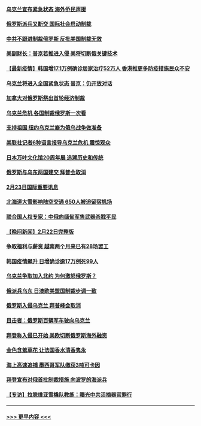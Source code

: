 #### [乌克兰宣布紧急状态 海外侨民声援](../pages/prog202/a103355616.md?t=02240250) 
#### [俄罗斯派兵又断交 国际社会启动制裁](../pages/prog202/a103355584.md?t=02240250) 
#### [中共不跟进制裁俄罗斯 反批美国制裁无效](../pages/prog202/a103355545.md?t=02240250) 
#### [美副财长：普京若推进入侵 美将切断俄关键技术](../pages/prog202/a103355448.md?t=02240250) 
#### [【最新疫情】韩国增17.1万例确诊居家治疗52万人 香港推更多防疫措施民众不安](../pages/prog202/a103355571.md?t=02240250) 
#### [乌克兰将进入全国紧急状态 普京：仍开放对话](../pages/prog202/a103355491.md?t=02240250) 
#### [加拿大对俄罗斯祭出首轮经济制裁](../pages/prog202/a103355461.md?t=02240250) 
#### [乌克兰危机 各国制裁俄罗斯一次看](../pages/prog202/a103355157.md?t=02240250) 
#### [支持祖国 纽约乌克兰裔为俄乌战争做准备](../pages/prog202/a103355290.md?t=02240250) 
#### [美联社记者6种语言报导乌克兰危机 震惊观众](../pages/prog202/a103355281.md?t=02240250) 
#### [日本万叶文化馆20周年展 追溯历史和传统](../pages/prog202/a103355366.md?t=02240250) 
#### [俄罗斯与乌东两国建交 拜普会取消](../pages/prog202/a103355320.md?t=02240250) 
#### [2月23日国际重要讯息](../pages/prog202/a103355318.md?t=02240250) 
#### [北海道大雪影响陆空交通 650人被迫留宿机场](../pages/prog202/a103355229.md?t=02240250) 
#### [联合国人权专家：中俄向缅甸军售武器杀戮平民](../pages/prog202/a103355205.md?t=02240250) 
#### [【晚间新闻】2月22日完整版](../pages/prog202/a103355048.md?t=02240250) 
#### [争取福利与薪资 越南两个月来已有28场罢工](../pages/prog202/a103355143.md?t=02240250) 
#### [韩国疫情飙升 日增确诊逾17万例死99人](../pages/prog202/a103355141.md?t=02240250) 
#### [乌克兰争取加入北约 为何激怒俄罗斯？](../pages/prog202/a103355123.md?t=02240250) 
#### [俄派兵乌东 日澳欧美盟国制裁步调一致](../pages/prog202/a103354884.md?t=02240250) 
#### [俄罗斯入侵乌克兰 拜普峰会取消](../pages/prog202/a103355077.md?t=02240250) 
#### [目击者：俄罗斯百辆军车驶向乌克兰](../pages/prog202/a103355021.md?t=02240250) 
#### [拜登称入侵已开始 美欧切断俄罗斯海外融资](../pages/prog202/a103354958.md?t=02240250) 
#### [金色含羞草花 让法国香水清香隽永](../pages/prog202/a103354836.md?t=02240250) 
#### [海上高速追捕 墨西哥军队缴获3吨可卡因](../pages/prog202/a103354780.md?t=02240250) 
#### [拜登宣布对俄首批制裁措施 向波罗的海派兵](../pages/prog202/a103354732.md?t=02240250) 
#### [【专访】拉脱维亚雪橇队教练：曝光中共活摘器官罪行](../pages/prog202/a103354772.md?t=02240250) 

----
#### [ >>> 更早内容 <<< ](../indexes/prog202-earlier.md)
